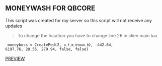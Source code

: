 ## MONEYWASH FOR QBCORE

This script was created for my server so this script will not receive any updates

>To change the location you have to change line 26 in clien main.lua

<code> moneyboss = CreatePed(2, `a_f_m_ktown_02`, -442.64, 6197.76, 28.55, 279.94, false, false) 
</code>

[PREVIEW](https://streamable.com/12d44d)
